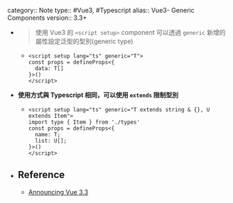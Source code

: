 category:: Note
type:: #Vue3, #Typescript
alias:: Vue3- Generic Components
version:: 3.3+

- > 使用 Vue3 的 `<script setup>` component 可以透過 `generic` 新增的屬性設定泛型的型別(generic type)
	- ```vue
	  <script setup lang="ts" generic="T">
	  const props = defineProps<{
	    data: T[]
	  }>()
	  </script>
	  ```
- **使用方式與 Typescript 相同，可以使用 `extends` 限制型別**
	- ```vue
	  <script setup lang="ts" generic="T extends string & {}, U extends Item">
	  import type { Item } from './types'
	  const props = defineProps<{
	    name: T;
	    list: U[];
	  }>()
	  </script>
	  ```
- ## Reference
	- [Announcing Vue 3.3](https://blog.vuejs.org/posts/vue-3-3#script-setup-typescript-dx-improvements)